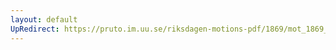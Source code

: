 ```yaml
---
layout: default
UpRedirect: https://pruto.im.uu.se/riksdagen-motions-pdf/1869/mot_1869__ak__344.pdf
---
```

